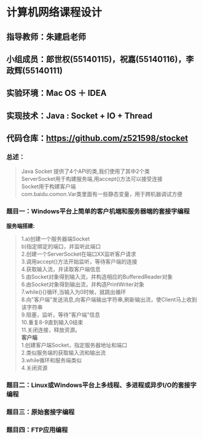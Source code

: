 # 计算机网络课程设计
## 指导教师：朱建启老师
## 小组成员：郎世权(55140115)，祝嘉(55140116)，李政辉(55140111)
## 实验环境：Mac OS ＋ IDEA
## 实现技术：Java : Socket + IO + Thread
## 代码仓库：https://github.com/z521598/stocket
### 总述：
> Java Socket 提供了4个API的类,我们使用了其中2个类  
> ServerSocket用于构建服务端,用accept()方法可以接受连接  
> Socket用于构建客户端  
> com.baidu.comon.Var类里面有一些静态变量，用于跨机器调试方便  
### 题目一：Windows平台上简单的客户机端和服务器端的套接字编程
__服务端搭建:__  
>1.a)创建一个服务器端Socket  
>  b)指定绑定的端口，并监听此端口  
>2.创建一个ServerSocket在端口XX监听客户请求  
>3.调用accept()方法开始监听，等待客户端的连接  
>4.获取输入流，并读取客户端信息  
>5.由Socket对象得到输入流，并构造相应的BufferedReader对象  
>6.由Socket对象得到输出流，并构造PrintWriter对象  
>7.while(){}循环,当输入为0时候，就跳出循环  
>8.向"客户端"发送消息,向客户端输出字符串,刷新输出流，使Client马上收到该字符串  
>9.阻塞，监听，等待"客户端"信息  
>10.重复8-9直到输入0结束  
>11.关闭连接，释放资源。   
__客户端__  
>1.创建客户端Socket，指定服务器地址和端口  
>2.类似服务端的获取输入流和输出流  
>3.while循环和服务端类似  
>4.关闭资源  
### 题目二：Linux或Windows平台上多线程、多进程或异步I/O的套接字编程
### 题目三：原始套接字编程
### 题目四：FTP应用编程
